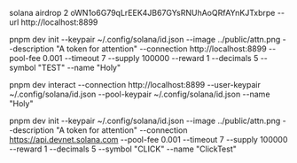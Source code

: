 solana airdrop 2 oWN1o6G79qLrEEK4JB67GYsRNUhAoQRfAYnKJTxbrpe --url http://localhost:8899

pnpm dev init --keypair ~/.config/solana/id.json --image ../public/attn.png --description "A token for attention" --connection http://localhost:8899 --pool-fee 0.001 --timeout 7 --supply 100000 --reward 1 --decimals 5 --symbol "TEST" --name "Holy"

pnpm dev interact --connection http://localhost:8899 --user-keypair ~/.config/solana/id.json --pool-keypair ~/.config/solana/id.json --name "Holy"

pnpm dev init --keypair ~/.config/solana/id.json --image ../public/attn.png --description "A token for attention" --connection https://api.devnet.solana.com --pool-fee 0.001 --timeout 7 --supply 100000 --reward 1 --decimals 5 --symbol "CLICK" --name "ClickTest"